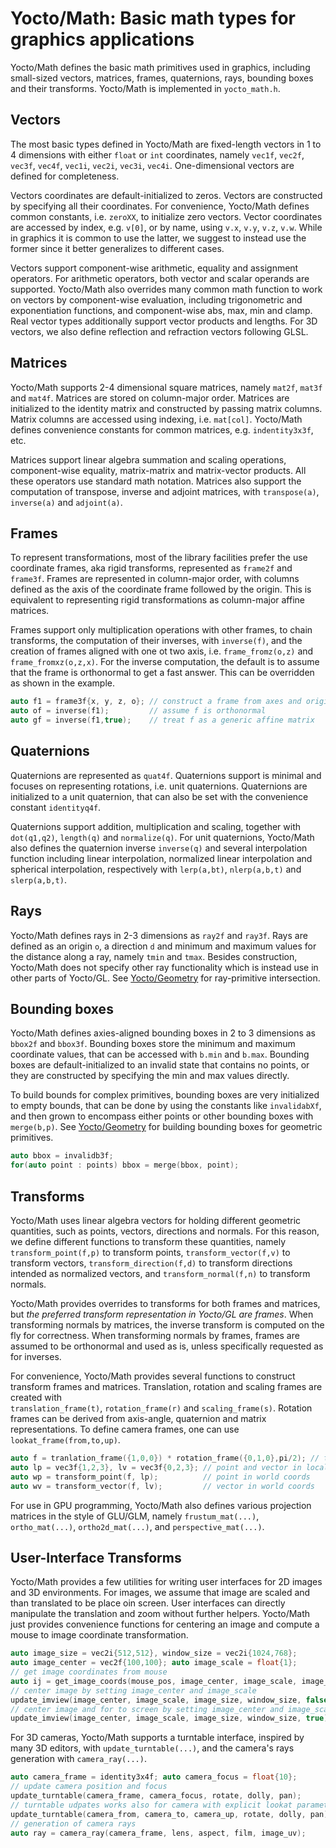 # Yocto/Math: Basic math types for graphics applications

Yocto/Math defines the basic math primitives used in graphics, including
small-sized vectors, matrices, frames, quaternions, rays, bounding boxes
and their transforms. Yocto/Math is implemented in `yocto_math.h`.

## Vectors

The most basic types defined in Yocto/Math are fixed-length vectors in
1 to 4 dimensions with either `float` or `int` coordinates, namely `vec1f`,
`vec2f`, `vec3f`, `vec4f`, `vec1i`, `vec2i`, `vec3i`, `vec4i`.
One-dimensional vectors are defined for completeness.

Vectors coordinates are default-initialized to zeros. Vectors are constructed
by specifying all their coordinates. For convenience, Yocto/Math defines
common constants, i.e. `zeroXX`, to initialize zero vectors.
Vector coordinates are accessed by index, e.g. `v[0]`, or by name, using
`v.x`, `v.y`, `v.z`, `v.w`. While in graphics it is common to use the latter,
we suggest to instead use the former since it better generalizes to
different cases.

Vectors support component-wise arithmetic, equality and assignment operators.
For arithmetic operators, both vector and scalar operands are supported.
Yocto/Math also overrides many common math function to work on vectors
by component-wise evaluation, including trigonometric and exponentiation
functions, and component-wise abs, max, min and clamp. Real vector types
additionally support vector products and lengths. For 3D vectors, we also
define reflection and refraction vectors following GLSL.

## Matrices

Yocto/Math supports 2-4 dimensional square matrices, namely `mat2f`, `mat3f`
and `mat4f`. Matrices are stored on column-major order. Matrices are
initialized to the identity matrix and constructed by passing matrix columns.
Matrix columns are accessed using indexing, i.e. `mat[col]`.
Yocto/Math defines convenience constants for common matrices, e.g.
`indentity3x3f`, etc.

Matrices support linear algebra summation and scaling operations,
component-wise equality, matrix-matrix and matrix-vector products.
All these operators use standard math notation.
Matrices also support the computation of transpose, inverse and adjoint
matrices, with `transpose(a)`, `inverse(a)` and `adjoint(a)`.

## Frames

To represent transformations, most of the library facilities prefer the use
coordinate frames, aka rigid transforms, represented as `frame2f` and
`frame3f`. Frames are represented in column-major order, with columns
defined as the axis of the coordinate frame followed by the origin.
This is equivalent to representing rigid transformations as column-major affine
matrices.

Frames support only multiplication operations with other frames, to chain
transforms, the computation of their inverses, with `inverse(f)`, and the
creation of frames aligned with one ot two axis, i.e. `frame_fromz(o,z)`
and `frame_fromxz(o,z,x)`. For the inverse computation, the default is to
assume that the frame is orthonormal to get a fast answer. This can be
overridden as shown in the example.

```cpp
auto f1 = frame3f{x, y, z, o}; // construct a frame from axes and origin
auto of = inverse(f1);         // assume f is orthonormal
auto gf = inverse(f1,true);    // treat f as a generic affine matrix
```

## Quaternions

Quaternions are represented as `quat4f`. Quaternions support is minimal and
focuses on representing rotations, i.e. unit quaternions. Quaternions are
initialized to a unit quaternion, that can also be set with the convenience
constant `identityq4f`.

Quaternions support addition, multiplication and scaling, together with
`dot(q1,q2)`, `length(q)` and `normalize(q)`. For unit quaternions,
Yocto/Math also defines the quaternion inverse `inverse(q)` and several
interpolation function including linear interpolation, normalized linear
interpolation and spherical interpolation, respectively with `lerp(a,bt)`,
`nlerp(a,b,t)` and `slerp(a,b,t)`.

## Rays

Yocto/Math defines rays in 2-3 dimensions as `ray2f` and `ray3f`.
Rays are defined as an origin `o`, a direction `d` and minimum and maximum
values for the distance along a ray, namely `tmin` and `tmax`.
Besides construction, Yocto/Math does not specify other ray functionality
which is instead use in other parts of Yocto/GL.
See [Yocto/Geometry](yocto_geometry.md) for ray-primitive intersection.

## Bounding boxes

Yocto/Math defines axies-aligned bounding boxes in 2 to 3 dimensions as
`bbox2f` and `bbox3f`. Bounding boxes store the minimum and maximum coordinate
values, that can be accessed with `b.min` and `b.max`. Bounding boxes are
default-initialized to an invalid state that contains no points,
or they are constructed by specifying the min and max values directly.

To build bounds for complex primitives, bounding boxes are very initialized to
empty bounds, that can be done by using the constants like `invalidabXf`,
and then grown to encompass either points or other bounding boxes with
`merge(b,p)`. See [Yocto/Geometry](yocto_geometry.md) for building bounding
boxes for geometric primitives.

```cpp
auto bbox = invalidb3f;
for(auto point : points) bbox = merge(bbox, point);
```

## Transforms

Yocto/Math uses linear algebra vectors for holding different geometric
quantities, such as points, vectors, directions and normals. For this reason,
we define different functions to transform these quantities, namely
`transform_point(f,p)` to transform points, `transform_vector(f,v)` to
transform vectors, `transform_direction(f,d)` to transform directions
intended as normalized vectors, and `transform_normal(f,n)` to transform
normals.

Yocto/Math provides overrides to transforms for both frames and matrices,
but _the preferred transform representation in Yocto/GL are frames_.
When transforming normals by matrices, the inverse transform is computed on
the fly for correctness. When transforming normals by frames, frames are
assumed to be orthonormal and used as is, unless specifically requested as
for inverses.

For convenience, Yocto/Math provides several functions to construct transform
frames and matrices. Translation, rotation and scaling frames are created with  
`translation_frame(t)`, `rotation_frame(r)` and `scaling_frame(s)`. Rotation
frames can be derived from axis-angle, quaternion and matrix representations.
To define camera frames, one can use `lookat_frame(from,to,up)`.

```cpp
auto f = tranlation_frame({1,0,0}) * rotation_frame({0,1,0},pi/2); // transform
auto lp = vec3f{1,2,3}, lv = vec3f{0,2,3}; // point and vector in local coords
auto wp = transform_point(f, lp);          // point in world coords
auto wv = transform_vector(f, lv);         // vector in world coords
```

For use in GPU programming, Yocto/Math also defines various projection
matrices in the style of GLU/GLM, namely `frustum_mat(...)`,
`ortho_mat(...)`, `ortho2d_mat(...)`, and `perspective_mat(...)`.

## User-Interface Transforms

Yocto/Math provides a few utilities for writing user interfaces for 2D images
and 3D environments. For images, we assume that image are scaled and than
translated to be place oin screen. User interfaces can directly manipulate
the translation and zoom without further helpers. Yocto/Math just provides
convenience functions for centering an image and compute a mouse to image
coordinate transformation.

```cpp
auto image_size = vec2i{512,512}, window_size = vec2i{1024,768};
auto image_center = vec2f{100,100}; auto image_scale = float{1};
// get image coordinates from mouse
auto ij = get_image_coords(mouse_pos, image_center, image_scale, image_size);
// center image by setting image_center and image_scale
update_imview(image_center, image_scale, image_size, window_size, false);
// center image and for to screen by setting image_center and image_scale
update_imview(image_center, image_scale, image_size, window_size, true);
```

For 3D cameras, Yocto/Math supports a turntable interface, inspired by many 3D
editors, with `update_turntable(...)`, and the camera's rays generation with
`camera_ray(...)`.

```cpp
auto camera_frame = identity3x4f; auto camera_focus = float{10};
// update camera position and focus
update_turntable(camera_frame, camera_focus, rotate, dolly, pan);
// turntable udpates works also for camera with explicit lookat parametrizations
update_turntable(camera_from, camera_to, camera_up, rotate, dolly, pan);
// generation of camera rays
auto ray = camera_ray(camera_frame, lens, aspect, film, image_uv);
```
